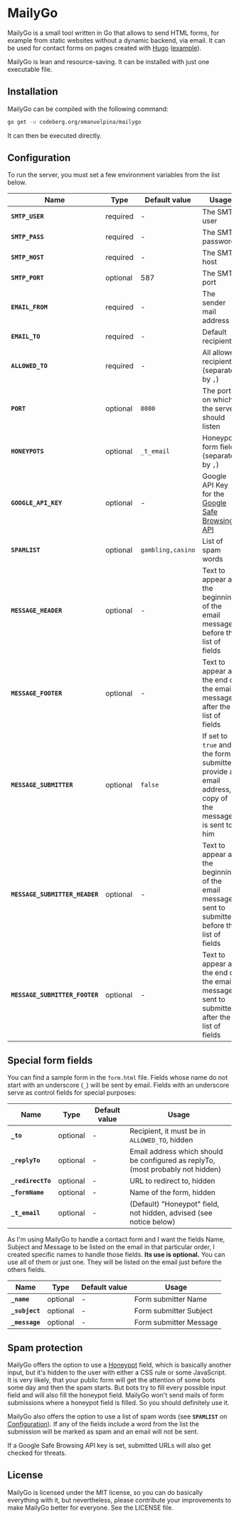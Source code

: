 # MailyGo

MailyGo is a small tool written in Go that allows to send HTML forms, for example from static websites without a dynamic backend, via email. It can be used for contact forms on pages created with [Hugo](https://gohugo.io/) ([example](https://emanuelpina.pt/contact/)).

MailyGo is lean and resource-saving. It can be installed with just one executable file.

## Installation

MailyGo can be compiled with the following command:

```bash
go get -u codeberg.org/emanuelpina/mailygo
```

It can then be executed directly.

## Configuration

To run the server, you must set a few environment variables from the list below.

| Name | Type | Default value | Usage |
|---|---|---|---|
| **`SMTP_USER`** | required | - | The SMTP user |
| **`SMTP_PASS`** | required | - | The SMTP password |
| **`SMTP_HOST`** | required | - | The SMTP host |
| **`SMTP_PORT`** | optional | 587 | The SMTP port |
| **`EMAIL_FROM`** | required | - | The sender mail address |
| **`EMAIL_TO`** | required | - | Default recipient |
| **`ALLOWED_TO`** | required | - | All allowed recipients (separated by `,`) |
| **`PORT`** | optional | `8080` | The port on which the server should listen |
| **`HONEYPOTS`** | optional | `_t_email` | Honeypot form fields (separated by `,`) |
| **`GOOGLE_API_KEY`** | optional | - | Google API Key for the [Google Safe Browsing API](https://developers.google.com/safe-browsing/v4/) |
| **`SPAMLIST`** | optional | `gambling,casino` | List of spam words |
| **`MESSAGE_HEADER`** | optional | - | Text to appear at the beginning of the email message, before the list of fields |
| **`MESSAGE_FOOTER`** | optional | - | Text to appear at the end of the email message, after the list of fields |
| **`MESSAGE_SUBMITTER`** | optional | `false` | If set to `true` and the form submitter provide an email address, a copy of the message is sent to him |
| **`MESSAGE_SUBMITTER_HEADER`** | optional | - | Text to appear at the beginning of the email message sent to submitter, before the list of fields |
| **`MESSAGE_SUBMITTER_FOOTER`** | optional | - | Text to appear at the end of the email message sent to submitter, after the list of fields |

## Special form fields

You can find a sample form in the `form.html` file. Fields whose name do not start with an underscore (`_`) will be sent by email. Fields with an underscore serve as control fields for special purposes:

| Name | Type | Default value | Usage |
|---|---|---|---|
| **`_to`** | optional | - | Recipient, it must be in `ALLOWED_TO`, hidden |
| **`_replyTo`** | optional | - | Email address which should be configured as replyTo, (most probably not hidden) |
| **`_redirectTo`** | optional | - | URL to redirect to, hidden |
| **`_formName`** | optional | - | Name of the form, hidden |
| **`_t_email`** | optional | - | (Default) "Honeypot" field, not hidden, advised (see notice below) |

As I'm using MailyGo to handle a contact form and I want the fields Name, Subject and Message to be listed on the email in that particular order, I created specific names to handle those fields. **Its use is optional.** You can use all of them or just one. They will be listed on the email just before the others fields.

| Name | Type | Default value | Usage |
|---|---|---|---|
| **`_name`** | optional | - |Form submitter Name |
| **`_subject`** | optional | - |Form submitter Subject |
| **`_message`** | optional | - |Form submitter Message |

## Spam protection

MailyGo offers the option to use a [Honeypot](https://en.wikipedia.org/wiki/Honeypot\_(computing)) field, which is basically another input, but it's hidden to the user with either a CSS rule or some JavaScript. It is very likely, that your public form will get the attention of some bots some day and then the spam starts. But bots try to fill every possible input field and will also fill the honeypot field. MailyGo won't send mails of form submissions where a honeypot field is filled. So you should definitely use it.

MailyGo also offers the option to use a list of spam words (see **`SPAMLIST`** on [Configuration](/#user-content-configuration)). If any of the fields include a word from the list the submission will be marked as spam and an email will not be sent.

If a Google Safe Browsing API key is set, submitted URLs will also get checked for threats.

## License

MailyGo is licensed under the MIT license, so you can do basically everything with it, but nevertheless, please contribute your improvements to make MailyGo better for everyone. See the LICENSE file.